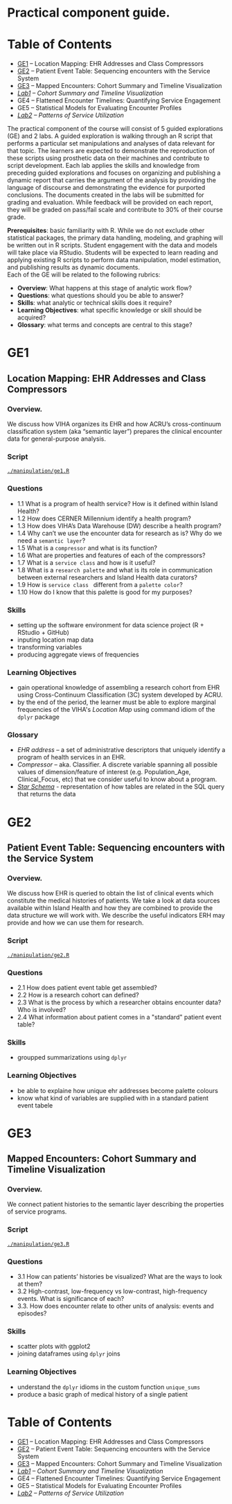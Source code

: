 Practical component guide.  
=========
 
# Table of Contents
- [GE1](#ge1) – Location Mapping: EHR Addresses and Class Compressors  
- [GE2](#ge2) – Patient Event Table: Sequencing encounters with the Service System
- [GE3](#ge3) – Mapped Encounters: Cohort Summary and Timeline Visualization  
- _[Lab1](#lab1) – Cohort Summary and Timeline Visualization_  
- GE4 – Flattened Encounter Timelines: Quantifying Service Engagement  
- GE5 – Statistical Models for Evaluating Encounter Profiles  
- _[Lab2](#lab2) – Patterns of Service Utilization_  


The practical component of the course will consist of 5 guided explorations (GE) and 2 labs. 
A guided exploration is walking through an R script that performs a particular set manipulations and analyses of data relevant for that topic. The learners are expected to demonstrate the reproduction of these scripts using prosthetic data on their machines and contribute to script development.  Each lab applies the skills and knowledge from preceding guided explorations and focuses on organizing and publishing a dynamic report that carries the argument of the analysis by providing the language of discourse and demonstrating the evidence for purported conclusions.  The documents created in the labs will be submitted for grading and evaluation. While feedback will be provided on each report, they will be graded on pass/fail scale and contribute to 30% of their course grade. 
 
**Prerequisites**: basic familiarity with R. While we do not exclude other statistical packages, the primary data handling, modeling, and graphing will be written out in R scripts. Student engagement with the data and models will take place via RStudio. Students will be expected to learn reading and applying existing R scripts to perform data manipulation, model estimation, and publishing results as dynamic documents.  
Each of the GE will be related to the following rubrics: 
- **Overview**: What happens at this stage of analytic work flow?
- **Questions**: what questions should you be able to answer?
- **Skills**: what analytic or technical skills does it require?
- **Learning Objectives**: what specific knowledge or skill should be acquired?
- **Glossary**: what terms and concepts are central to this stage?
 
 
# GE1
## Location Mapping: EHR Addresses and Class Compressors  
### Overview. 
We discuss how VIHA organizes its EHR and how ACRU’s cross-continuum classification system (aka “semantic layer”) prepares the clinical encounter data for general-purpose analysis. 
### Script
[`./manipulation/ge1.R`](ge1.R)
### Questions
- 1.1 What is a program of health service? How is it defined within Island Health? 
- 1.2 How does CERNER Millennium identify a health program?
- 1.3 How does VIHA’s Data Warehouse (DW) describe a health program?
- 1.4 Why can’t we use the encounter data for research as is? Why do we need a `semantic layer`?
- 1.5 What is a `compressor` and what is its function?
- 1.6 What are properties and features of each of the compressors? 
- 1.7 What is a `service class` and how is it useful?
- 1.8 What is a `research palette` and what is its role in communication between external researchers and Island Health data curators?
- 1.9 How is `service class ` different from a `palette color`?
- 1.10 How do I know that this palette is good for my purposes?

### Skills
- setting up the software environment for data science project (R + RStudio + GitHub)
- inputing location map data
- transforming variables
- producing aggregate views of frequencies

### Learning Objectives
- gain operational knowledge of assembling a research cohort from EHR using Cross-Continuum Classification (3C) system developed by ACRU. 
- by the end of the period, the learner must be able to explore marginal frequencies of the VIHA's _Location Map_ using command idiom of the `dplyr` package

### Glossary 

- _EHR address_ – a set of administrative descriptors that uniquely identify a program of health services in an EHR.
- _Compressor_ – aka. Classifier. A discrete variable spanning all possible values of dimension/feature of interest (e.g. Population_Age, Clinical_Focus, etc) that we consider useful to know about a program. 
- [_Star Schema_](../libs/images/star-schema-3t.png) - representation of how tables are related in the SQL query that returns the data

# GE2
## Patient Event Table: Sequencing encounters with the Service System  
### Overview. 
We discuss how EHR is queried to obtain the list of clinical events which constitute the medical histories of patients. We take a look at data sources available within Island Health and how they are combined to provide the data structure we will work with. We describe the useful indicators ERH may provide and how we can use them for research. 

### Script
[`./manipulation/ge2.R`](ge2.R)
### Questions
- 2.1 How does patient event table get assembled?
- 2.2 How is a research cohort can defined? 
- 2.3 What is the process by which a researcher obtains encounter data? Who is involved?
- 2.4 What information about patient comes in a "standard" patient event table?

### Skills
- groupped summarizations using `dplyr`

### Learning Objectives
- be able to explaine how unique ehr addresses become palette colours 
- know what kind of variables are supplied with in a standard patient event tabele



# GE3
## Mapped Encounters: Cohort Summary and Timeline Visualization  
### Overview. 
We connect patient histories to the semantic layer describing the properties of service programs.

### Script
[`./manipulation/ge3.R`](ge3.R)
### Questions
- 3.1 How can patients’ histories be visualized? What are the ways to look at them?
- 3.2 High-contrast, low-frequency vs low-contrast, high-frequency events. What is significance of each?
- 3.3. How does encounter relate to other units of analysis: events and episodes?

### Skills
- scatter plots with ggplot2
- joining dataframes using `dplyr` joins

### Learning Objectives
- understand the `dplyr` idioms in the custom function `unique_sums`
- produce a basic graph of medical history of a single patient

# Table of Contents
- [GE1](#ge1) – Location Mapping: EHR Addresses and Class Compressors  
- [GE2](#ge2) – Patient Event Table: Sequencing encounters with the Service System
- [GE3](#ge3) – Mapped Encounters: Cohort Summary and Timeline Visualization  
- _[Lab1](#lab1) – Cohort Summary and Timeline Visualization_  
- GE4 – Flattened Encounter Timelines: Quantifying Service Engagement  
- GE5 – Statistical Models for Evaluating Encounter Profiles  
- _[Lab2](#lab2) – Patterns of Service Utilization_  
